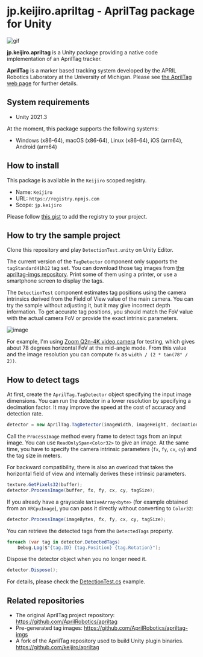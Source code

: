 jp.keijiro.apriltag - AprilTag package for Unity
================================================

![gif](https://i.imgur.com/1iushmq.gif)

**jp.keijiro.apriltag** is a Unity package providing a native code
implementation of an AprilTag tracker.

**AprilTag** is a marker based tracking system developed by the APRIL Robotics
Laboratory at the University of Michigan. Please see [the AprilTag web page]
for further details.

[the AprilTag web page]: https://april.eecs.umich.edu/software/apriltag

System requirements
-------------------

- Unity 2021.3

At the moment, this package supports the following systems:

- Windows (x86-64), macOS (x86-64), Linux (x86-64), iOS (arm64), Android (arm64)

How to install
--------------

This package is available in the `Keijiro` scoped registry.

- Name: `Keijiro`
- URL: `https://registry.npmjs.com`
- Scope: `jp.keijiro`

Please follow [this gist] to add the registry to your project.

[this gist]: https://gist.github.com/keijiro/f8c7e8ff29bfe63d86b888901b82644c

How to try the sample project
-----------------------------

Clone this repository and play `DetectionTest.unity` on Unity Editor.

The current version of the `TagDetector` component only supports the
`tagStandard41h12` tag set. You can download those tag images from
[the apriltag-imgs repository]. Print some of them using a printer, or use a
smartphone screen to display the tags.

[the apriltag-imgs repository]:
  https://github.com/AprilRobotics/apriltag-imgs/tree/master/tagStandard41h12

The `DetectionTest` component estimates tag positions using the camera
intrinsics derived from the Field of View value of the main camera. You can try
the sample without adjusting it, but it may give incorrect depth information.
To get accurate tag positions, you should match the FoV value with the actual
camera FoV or provide the exact intrinsic parameters.

![image](https://i.imgur.com/BUVHSnXl.jpg)

For example, I'm using [Zoom Q2n-4K video camera] for testing, which gives about
78 degrees horizontal FoV at the mid-angle mode. From this value and the image
resolution you can compute `fx` as `width / (2 * tan(78° / 2))`.

[Zoom Q2n-4K video camera]:
  https://zoomcorp.com/en/us/video-recorders/video-recorders/q2n-4k-handy-video-recorder/

How to detect tags
------------------

At first, create the `AprilTag.TagDetector` object specifying the input image
dimensions. You can run the detector in a lower resolution by specifying a
decimation factor. It may improve the speed at the cost of accuracy and
detection rate.

```csharp
detector = new AprilTag.TagDetector(imageWidth, imageHeight, decimation);
```

Call the `ProcessImage` method every frame to detect tags from an input image.
You can use `ReadOnlySpan<Color32>` to give an image. At the same time, you have
to specify the camera intrinsic parameters (`fx`, `fy`, `cx`, `cy`) and the tag
size in meters.

For backward compatibility, there is also an overload that takes the horizontal
field of view and internally derives these intrinsic parameters.

```csharp
texture.GetPixels32(buffer);
detector.ProcessImage(buffer, fx, fy, cx, cy, tagSize);
```

If you already have a grayscale `NativeArray<byte>` (for example obtained from
an `XRCpuImage`), you can pass it directly without converting to `Color32`:

```csharp
detector.ProcessImage(imageBytes, fx, fy, cx, cy, tagSize);
```

You can retrieve the detected tags from the `DetectedTags` property.

```csharp
foreach (var tag in detector.DetectedTags)
    Debug.Log($"{tag.ID} {tag.Position} {tag.Rotation}");
```

Dispose the detector object when you no longer need it.

```csharp
detector.Dispose();
```

For details, please check the [DetectionTest.cs] example.

[DetectionTest.cs]: /Assets/DetectionTest.cs

Related repositories
--------------------

- The original AprilTag project repository:
  https://github.com/AprilRobotics/apriltag
- Pre-generated tag images:
  https://github.com/AprilRobotics/apriltag-imgs
- A fork of the AprilTag repository used to build Unity plugin binaries.
  https://github.com/keijiro/apriltag
